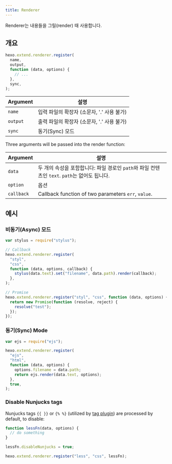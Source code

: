 ```yaml
---
title: Renderer
---
```


Renderer는 내용들을 그릴(render) 때 사용합니다.

## 개요

```js
hexo.extend.renderer.register(
  name,
  output,
  function (data, options) {
    // ...
  },
  sync,
);
```

| Argument | 설명                          |
| -------- | --------------------------- |
| `name`   | 입력 파일의 확장자 (소문자, '.' 사용 불가) |
| `output` | 출력 파일의 확장자 (소문자, '.' 사용 불가) |
| `sync`   | 동기(Sync) 모드                 |

Three arguments will be passed into the render function:

| Argument   | 설명                                                              |
| ---------- | --------------------------------------------------------------- |
| `data`     | 두 개의 속성을 포함합니다: 파일 경로인 `path`와 파일 컨텐츠인 `text`. `path`는 없어도 됩니다. |
| `option`   | 옵션                                                              |
| `callback` | Callback function of two parameters `err`, `value`.             |

## 예시

### 비동기(Async) 모드

```js
var stylus = require("stylus");

// Callback
hexo.extend.renderer.register(
  "styl",
  "css",
  function (data, options, callback) {
    stylus(data.text).set("filename", data.path).render(callback);
  },
);

// Promise
hexo.extend.renderer.register("styl", "css", function (data, options) {
  return new Promise(function (resolve, reject) {
    resolve("test");
  });
});
```

### 동기(Sync) Mode

```js
var ejs = require("ejs");

hexo.extend.renderer.register(
  "ejs",
  "html",
  function (data, options) {
    options.filename = data.path;
    return ejs.render(data.text, options);
  },
  true,
);
```

### Disable Nunjucks tags

Nunjucks tags `{{ }}` or `{% %}` (utilized by [tag plugin](/docs/tag-plugins)) are processed by default, to disable:

```js
function lessFn(data, options) {
  // do something
}

lessFn.disableNunjucks = true;

hexo.extend.renderer.register("less", "css", lessFn);
```
